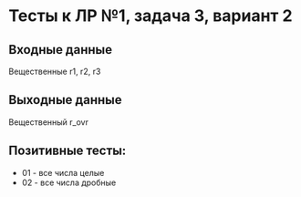 # Тесты к ЛР №1, задача 3, вариант 2

## Входные данные

Вещественные r1, r2, r3

## Выходные данные

Вещественный r_ovr

## Позитивные тесты:

- 01 - все числа целые
- 02 - все числа дробные